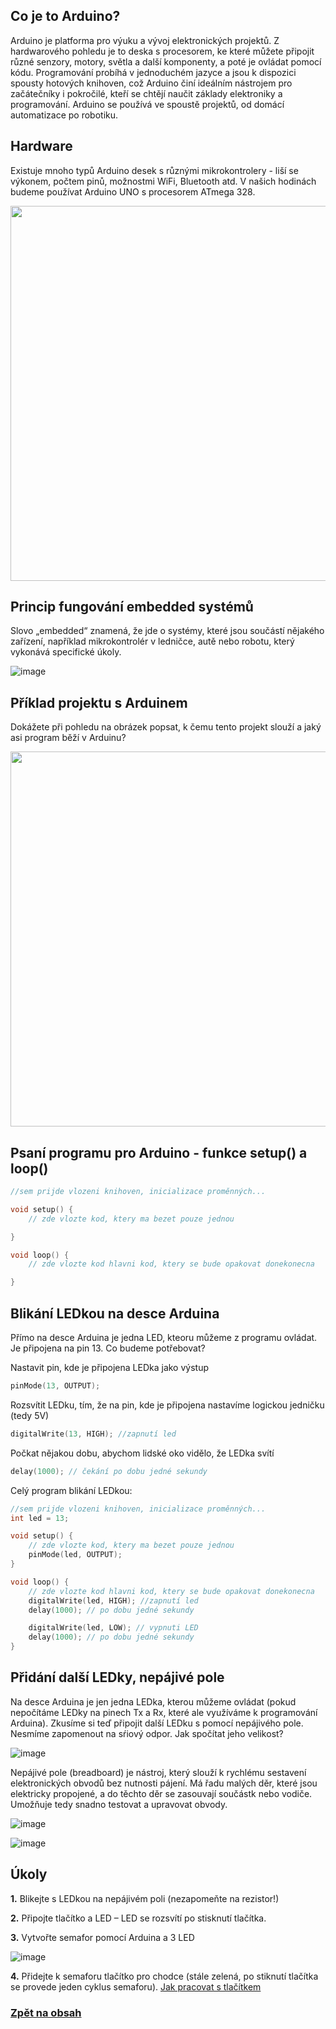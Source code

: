## Co je to Arduino?

Arduino je platforma pro výuku a vývoj elektronických projektů. Z hardwarového pohledu je to deska s procesorem, ke které můžete připojit různé senzory, motory, světla a další komponenty, a poté je ovládat pomocí kódu. Programování probíhá v jednoduchém jazyce a jsou k dispozici spousty hotových knihoven, což Arduino činí ideálním nástrojem pro začátečníky i pokročilé, kteří se chtějí naučit základy elektroniky a programování. Arduino se používá ve spoustě projektů, od domácí automatizace po robotiku.

## Hardware
Existuje mnoho typů Arduino desek s různými mikrokontrolery - liší se výkonem, počtem pinů, možnostmi WiFi, Bluetooth atd. V našich hodinách budeme používat Arduino UNO s procesorem ATmega 328.

<img src="https://github.com/user-attachments/assets/67526fb9-81c3-4751-8cc7-a90bdcac962f" width="600"/>

## Princip fungování embedded systémů
Slovo „embedded“ znamená, že jde o systémy, které jsou součástí nějakého zařízení, například mikrokontrolér v ledničce, autě nebo robotu, který vykonává specifické úkoly.

![image](https://github.com/user-attachments/assets/fcd1f49d-0d64-4522-bc9d-b6a09e957146)

## Příklad projektu s Arduinem
Dokážete při pohledu na obrázek popsat, k čemu tento projekt slouží a jaký asi program běží v Arduinu?

<img src="https://github.com/user-attachments/assets/23add251-c948-4f6d-aee2-ac1156b4b2e6" width="600"/>


## Psaní programu pro Arduino - funkce setup() a loop()
```C
//sem prijde vlozeni knihoven, inicializace proměnných...

void setup() {
    // zde vlozte kod, ktery ma bezet pouze jednou

}

void loop() {
    // zde vlozte kod hlavni kod, ktery se bude opakovat donekonecna

}
```

## Blikání LEDkou na desce Arduina
Přímo na desce Arduina je jedna LED, kteoru můžeme z programu ovládat. Je připojena na pin 13. Co budeme potřebovat?

Nastavit pin, kde je připojena LEDka jako výstup
```c
pinMode(13, OUTPUT);
```

Rozsvítit LEDku, tím, že na pin, kde je připojena nastavíme logickou jedničku (tedy 5V)
```c
digitalWrite(13, HIGH); //zapnutí led
```

Počkat nějakou dobu, abychom lidské oko vidělo, že LEDka svítí
```c
delay(1000); // čekání po dobu jedné sekundy
```

Celý program blikání LEDkou:

```c
//sem prijde vlozeni knihoven, inicializace proměnných...
int led = 13;

void setup() {
    // zde vlozte kod, ktery ma bezet pouze jednou
    pinMode(led, OUTPUT);
}

void loop() {
    // zde vlozte kod hlavni kod, ktery se bude opakovat donekonecna
    digitalWrite(led, HIGH); //zapnutí led
    delay(1000); // po dobu jedné sekundy

    digitalWrite(led, LOW); // vypnuti LED
    delay(1000); // po dobu jedné sekundy
}
```

## Přidání další LEDky, nepájivé pole
Na desce Arduina je jen jedna LEDka, kterou můžeme ovládat (pokud nepočítáme LEDky na pinech Tx a Rx, které ale využíváme k programování Arduina). Zkusíme si teď připojit další LEDku s pomocí nepájivého pole. Nesmíme zapomenout na sŕiový odpor. Jak spočítat jeho velikost?

![image](https://github.com/user-attachments/assets/c0ef5e16-2868-4a8b-bdbd-ce0d6e61d2f3)

Nepájivé pole (breadboard) je nástroj, který slouží k rychlému sestavení elektronických obvodů bez nutnosti pájení. Má řadu malých děr, které jsou elektricky propojené, a do těchto děr se zasouvají součástk nebo vodiče. Umožňuje tedy snadno testovat a upravovat obvody.

![image](https://github.com/user-attachments/assets/96bc81ee-790b-4701-971f-c4b25fc4a8d6)

![image](https://github.com/user-attachments/assets/02211268-d885-4128-9d1c-1276a615c6b7)


## Úkoly
**1.** Blikejte s LEDkou na nepájivém poli (nezapomeňte na rezistor!)

**2.** Připojte tlačítko a LED – LED se rozsvítí po stisknutí tlačítka. 

**3.** Vytvořte semafor pomocí Arduina a 3 LED

![image](https://github.com/user-attachments/assets/0f2d2cfc-5609-4967-ac88-f330f1c490b2)

**4.** Přidejte k semaforu tlačítko pro chodce (stále zelená, po stiknutí tlačítka se provede jeden cyklus semaforu). [Jak pracovat s tlačítkem](https://www.itnetwork.cz/hardware-pc/arduino/hardware/arduino-a-prace-s-tlacitky)


### [Zpět na obsah](README.md)
